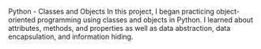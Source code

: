 Python - Classes and Objects In this project, I began practicing object-oriented programming using classes and objects in Python. I learned about attributes, methods, and properties as well as data abstraction, data encapsulation, and information hiding.


